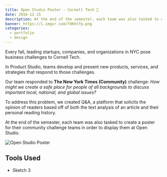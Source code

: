 ```yaml
---
title: Open Studio Poster - Cornell Tech 📰
date: 2016-12-15
description: At the end of the semester, each team was also tasked to create a poster for their community challenge teams in order to display them at Open Studio.
banner: https://i.imgur.com/TdKktfp.png
categories:
  - portfolio
  - design
---
```


Every fall, leading startups, companies, and organizations in NYC pose business challenges to Cornell Tech.

In Product Studio, teams develop and present new products, services, and strategies that respond to those challenges.

Our team responded to **The New York Times (Community)** challenge: _How might we create a safe place for people of all backgrounds to discuss important local, national, and global issues?_

To address this problem, we created Q&A, a platform that solicits the opinion of readers based off of both the text analysis of an article and their personal reading history.

At the end of the semester, each team was also tasked to create a poster for their community challenge teams in order to display them at Open Studio.

![Open Studio Poster](https://i.imgur.com/Yhi3jUm.jpg)

## Tools Used

* Sketch 3
